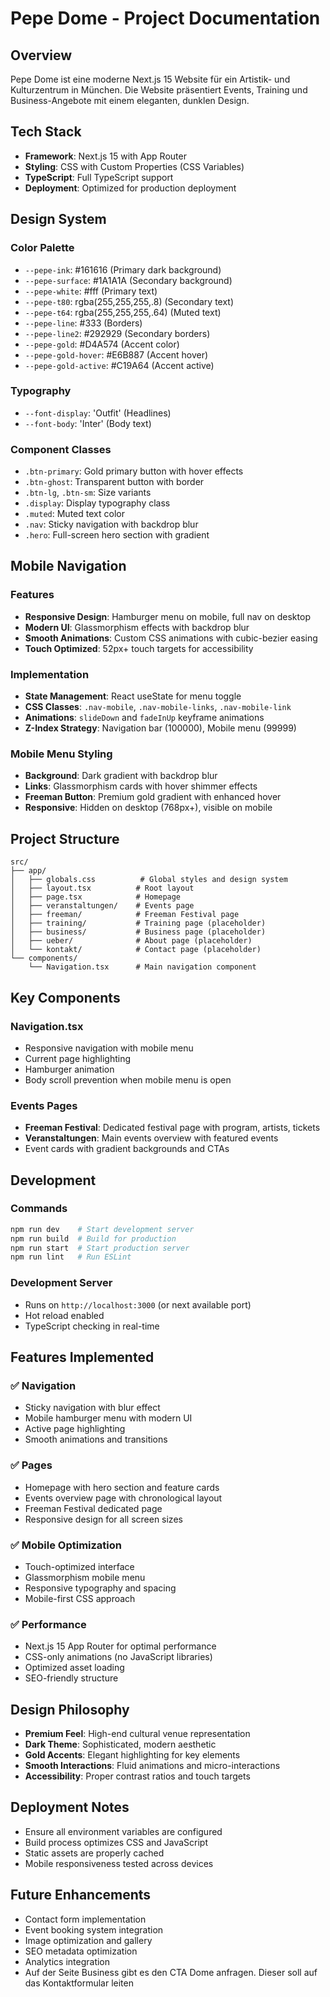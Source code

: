# Pepe Dome - Project Documentation

## Overview
Pepe Dome ist eine moderne Next.js 15 Website für ein Artistik- und Kulturzentrum in München. Die Website präsentiert Events, Training und Business-Angebote mit einem eleganten, dunklen Design.

## Tech Stack
- **Framework**: Next.js 15 with App Router
- **Styling**: CSS with Custom Properties (CSS Variables)
- **TypeScript**: Full TypeScript support
- **Deployment**: Optimized for production deployment

## Design System

### Color Palette
- `--pepe-ink`: #161616 (Primary dark background)
- `--pepe-surface`: #1A1A1A (Secondary background)
- `--pepe-white`: #fff (Primary text)
- `--pepe-t80`: rgba(255,255,255,.8) (Secondary text)
- `--pepe-t64`: rgba(255,255,255,.64) (Muted text)
- `--pepe-line`: #333 (Borders)
- `--pepe-line2`: #292929 (Secondary borders)
- `--pepe-gold`: #D4A574 (Accent color)
- `--pepe-gold-hover`: #E6B887 (Accent hover)
- `--pepe-gold-active`: #C19A64 (Accent active)

### Typography
- `--font-display`: 'Outfit' (Headlines)
- `--font-body`: 'Inter' (Body text)

### Component Classes
- `.btn-primary`: Gold primary button with hover effects
- `.btn-ghost`: Transparent button with border
- `.btn-lg`, `.btn-sm`: Size variants
- `.display`: Display typography class
- `.muted`: Muted text color
- `.nav`: Sticky navigation with backdrop blur
- `.hero`: Full-screen hero section with gradient

## Mobile Navigation

### Features
- **Responsive Design**: Hamburger menu on mobile, full nav on desktop
- **Modern UI**: Glassmorphism effects with backdrop blur
- **Smooth Animations**: Custom CSS animations with cubic-bezier easing
- **Touch Optimized**: 52px+ touch targets for accessibility

### Implementation
- **State Management**: React useState for menu toggle
- **CSS Classes**: `.nav-mobile`, `.nav-mobile-links`, `.nav-mobile-link`
- **Animations**: `slideDown` and `fadeInUp` keyframe animations
- **Z-Index Strategy**: Navigation bar (100000), Mobile menu (99999)

### Mobile Menu Styling
- **Background**: Dark gradient with backdrop blur
- **Links**: Glassmorphism cards with hover shimmer effects
- **Freeman Button**: Premium gold gradient with enhanced hover
- **Responsive**: Hidden on desktop (768px+), visible on mobile

## Project Structure

```
src/
├── app/
│   ├── globals.css          # Global styles and design system
│   ├── layout.tsx          # Root layout
│   ├── page.tsx            # Homepage
│   ├── veranstaltungen/    # Events page
│   ├── freeman/            # Freeman Festival page
│   ├── training/           # Training page (placeholder)
│   ├── business/           # Business page (placeholder)
│   ├── ueber/              # About page (placeholder)
│   └── kontakt/            # Contact page (placeholder)
└── components/
    └── Navigation.tsx      # Main navigation component
```

## Key Components

### Navigation.tsx
- Responsive navigation with mobile menu
- Current page highlighting
- Hamburger animation
- Body scroll prevention when mobile menu is open

### Events Pages
- **Freeman Festival**: Dedicated festival page with program, artists, tickets
- **Veranstaltungen**: Main events overview with featured events
- Event cards with gradient backgrounds and CTAs

## Development

### Commands
```bash
npm run dev    # Start development server
npm run build  # Build for production
npm run start  # Start production server
npm run lint   # Run ESLint
```

### Development Server
- Runs on `http://localhost:3000` (or next available port)
- Hot reload enabled
- TypeScript checking in real-time

## Features Implemented

### ✅ Navigation
- Sticky navigation with blur effect
- Mobile hamburger menu with modern UI
- Active page highlighting
- Smooth animations and transitions

### ✅ Pages
- Homepage with hero section and feature cards
- Events overview page with chronological layout
- Freeman Festival dedicated page
- Responsive design for all screen sizes

### ✅ Mobile Optimization
- Touch-optimized interface
- Glassmorphism mobile menu
- Responsive typography and spacing
- Mobile-first CSS approach

### ✅ Performance
- Next.js 15 App Router for optimal performance
- CSS-only animations (no JavaScript libraries)
- Optimized asset loading
- SEO-friendly structure

## Design Philosophy
- **Premium Feel**: High-end cultural venue representation
- **Dark Theme**: Sophisticated, modern aesthetic
- **Gold Accents**: Elegant highlighting for key elements
- **Smooth Interactions**: Fluid animations and micro-interactions
- **Accessibility**: Proper contrast ratios and touch targets

## Deployment Notes
- Ensure all environment variables are configured
- Build process optimizes CSS and JavaScript
- Static assets are properly cached
- Mobile responsiveness tested across devices

## Future Enhancements
- Contact form implementation
- Event booking system integration
- Image optimization and gallery
- SEO metadata optimization
- Analytics integration
- Auf der Seite Business gibt es den CTA Dome anfragen. Dieser soll auf das Kontaktformular leiten